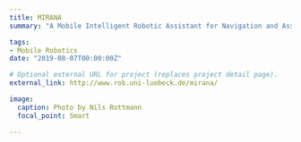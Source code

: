 ```yaml
---
title: MIRANA
summary: "A Mobile Intelligent Robotic Assistant for Navigation and Assistance."

tags:
- Mobile Robotics
date: "2019-08-07T00:00:00Z"

# Optional external URL for project (replaces project detail page).
external_link: http://www.rob.uni-luebeck.de/mirana/

image:
  caption: Photo by Nils Rottmann
  focal_point: Smart

---
```

